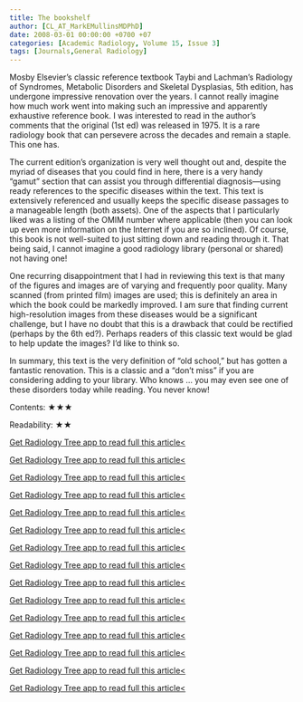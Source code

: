 ```yaml
---
title: The bookshelf
author: [CL_AT_MarkEMullinsMDPhD]
date: 2008-03-01 00:00:00 +0700 +07
categories: [Academic Radiology, Volume 15, Issue 3]
tags: [Journals,General Radiology]
---
```

Mosby Elsevier’s classic reference textbook Taybi and Lachman’s Radiology of Syndromes, Metabolic Disorders and Skeletal Dysplasias, 5th edition, has undergone impressive renovation over the years. I cannot really imagine how much work went into making such an impressive and apparently exhaustive reference book. I was interested to read in the author’s comments that the original (1st ed) was released in 1975. It is a rare radiology book that can persevere across the decades and remain a staple. This one has.

The current edition’s organization is very well thought out and, despite the myriad of diseases that you could find in here, there is a very handy “gamut” section that can assist you through differential diagnosis—using ready references to the specific diseases within the text. This text is extensively referenced and usually keeps the specific disease passages to a manageable length (both assets). One of the aspects that I particularly liked was a listing of the OMIM number where applicable (then you can look up even more information on the Internet if you are so inclined). Of course, this book is not well-suited to just sitting down and reading through it. That being said, I cannot imagine a good radiology library (personal or shared) not having one!

One recurring disappointment that I had in reviewing this text is that many of the figures and images are of varying and frequently poor quality. Many scanned (from printed film) images are used; this is definitely an area in which the book could be markedly improved. I am sure that finding current high-resolution images from these diseases would be a significant challenge, but I have no doubt that this is a drawback that could be rectified (perhaps by the 6th ed?). Perhaps readers of this classic text would be glad to help update the images? I’d like to think so.

In summary, this text is the very definition of “old school,” but has gotten a fantastic renovation. This is a classic and a “don’t miss” if you are considering adding to your library. Who knows … you may even see one of these disorders today while reading. You never know!

Contents: ★★★

Readability: ★★

[Get Radiology Tree app to read full this article<](https://clinicalpub.com/app)

[Get Radiology Tree app to read full this article<](https://clinicalpub.com/app)

[Get Radiology Tree app to read full this article<](https://clinicalpub.com/app)

[Get Radiology Tree app to read full this article<](https://clinicalpub.com/app)

[Get Radiology Tree app to read full this article<](https://clinicalpub.com/app)

[Get Radiology Tree app to read full this article<](https://clinicalpub.com/app)

[Get Radiology Tree app to read full this article<](https://clinicalpub.com/app)

[Get Radiology Tree app to read full this article<](https://clinicalpub.com/app)

[Get Radiology Tree app to read full this article<](https://clinicalpub.com/app)

[Get Radiology Tree app to read full this article<](https://clinicalpub.com/app)

[Get Radiology Tree app to read full this article<](https://clinicalpub.com/app)

[Get Radiology Tree app to read full this article<](https://clinicalpub.com/app)

[Get Radiology Tree app to read full this article<](https://clinicalpub.com/app)

[Get Radiology Tree app to read full this article<](https://clinicalpub.com/app)

[Get Radiology Tree app to read full this article<](https://clinicalpub.com/app)
